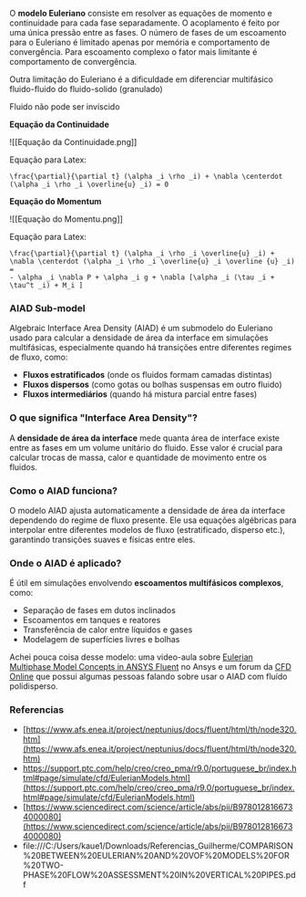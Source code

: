 O **modelo Euleriano** consiste em resolver as equações de momento e continuidade para cada fase separadamente. 
O acoplamento é feito por uma única pressão entre as fases.
O número de fases de um escoamento para o Euleriano é limitado apenas por memória e comportamento de convergência. 
Para escoamento complexo o fator mais limitante é comportamento de convergência.

Outra limitação do Euleriano é a dificuldade em diferenciar multifásico fluido-fluido do fluido-solido (granulado)

Fluido não pode ser invíscido

**Equação da Continuidade**

![[Equação da Continuidade.png]]

 Equação para Latex:
 
````
\frac{\partial}{\partial t} (\alpha _i \rho _i) + \nabla \centerdot (\alpha _i \rho _i \overline{u} _i) = 0
````

 **Equação do Momentum**

![[Equação do Momentu.png]]

Equação para Latex:
````
\frac{\partial}{\partial t} (\alpha _i \rho _i \overline{u} _i) + \nabla \centerdot (\alpha _i \rho _i \overline{u} _i \overline {u} _i) =
- \alpha _i \nabla P + \alpha _i g + \nabla [\alpha _i (\tau _i + \tau^t _i) + M_i ]
````

### AIAD Sub-model
Algebraic Interface Area Density (AIAD) é um submodelo do Euleriano usado para calcular a densidade de área da interface em simulações multifásicas, especialmente quando há transições entre diferentes regimes de fluxo, como:

- **Fluxos estratificados** (onde os fluidos formam camadas distintas)
- **Fluxos dispersos** (como gotas ou bolhas suspensas em outro fluido)
- **Fluxos intermediários** (quando há mistura parcial entre fases)

### O que significa "Interface Area Density"?

A **densidade de área da interface** mede quanta área de interface existe entre as fases em um volume unitário do fluido. Esse valor é crucial para calcular trocas de massa, calor e quantidade de movimento entre os fluidos.

### Como o AIAD funciona?

O modelo AIAD ajusta automaticamente a densidade de área da interface dependendo do regime de fluxo presente. Ele usa equações algébricas para interpolar entre diferentes modelos de fluxo (estratificado, disperso etc.), garantindo transições suaves e físicas entre eles.

### Onde o AIAD é aplicado?

É útil em simulações envolvendo **escoamentos multifásicos complexos**, como:

- Separação de fases em dutos inclinados
- Escoamentos em tanques e reatores
- Transferência de calor entre líquidos e gases
- Modelagem de superfícies livres e bolhas

Achei pouca coisa desse modelo: uma video-aula sobre [Eulerian Multiphase Model Concepts in ANSYS Fluent](https://www.youtube.com/watch?v=yc9YqvxkQDg) no Ansys e um forum da [CFD Online](https://www.cfd-online.com/Forums/cfx/167770-multiphase-flow-implementing-aiad-model.html) que possui algumas pessoas falando sobre usar o AIAD com fluído polidisperso. 

### Referencias
- [https://www.afs.enea.it/project/neptunius/docs/fluent/html/th/node320.htm](https://www.afs.enea.it/project/neptunius/docs/fluent/html/th/node320.htm)
- https://support.ptc.com/help/creo/creo_pma/r9.0/portuguese_br/index.html#page/simulate/cfd/EulerianModels.html](https://support.ptc.com/help/creo/creo_pma/r9.0/portuguese_br/index.html#page/simulate/cfd/EulerianModels.html)
- [https://www.sciencedirect.com/science/article/abs/pii/B9780128166734000080](https://www.sciencedirect.com/science/article/abs/pii/B9780128166734000080)
- file:///C:/Users/kaue1/Downloads/Referencias_Guilherme/COMPARISON%20BETWEEN%20EULERIAN%20AND%20VOF%20MODELS%20FOR%20TWO-PHASE%20FLOW%20ASSESSMENT%20IN%20VERTICAL%20PIPES.pdf
